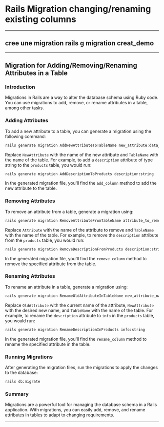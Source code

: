 # Rails Migration changing/renaming existing columns

---
cree une migration
rails g migration creat_demo
---



---

## Migration for Adding/Removing/Renaming Attributes in a Table

### Introduction

Migrations in Rails are a way to alter the database schema using Ruby code. You can use migrations to add, remove, or rename attributes in a table, among other tasks.

### Adding Attributes

To add a new attribute to a table, you can generate a migration using the following command:

```bash
rails generate migration AddNewAttributeToTableName new_attribute:data_type
```

Replace `NewAttribute` with the name of the new attribute and `TableName` with the name of the table. For example, to add a `description` attribute of type string to the `products` table, you would run:

```bash
rails generate migration AddDescriptionToProducts description:string
```

In the generated migration file, you'll find the `add_column` method to add the new attribute to the table.

### Removing Attributes

To remove an attribute from a table, generate a migration using:

```bash
rails generate migration RemoveAttributeFromTableName attribute_to_remove:data_type
```

Replace `Attribute` with the name of the attribute to remove and `TableName` with the name of the table. For example, to remove the `description` attribute from the `products` table, you would run:

```bash
rails generate migration RemoveDescriptionFromProducts description:string
```

In the generated migration file, you'll find the `remove_column` method to remove the specified attribute from the table.

### Renaming Attributes

To rename an attribute in a table, generate a migration using:

```bash
rails generate migration RenameOldAttributeInTableName new_attribute_name:data_type
```

Replace `OldAttribute` with the current name of the attribute, `NewAttribute` with the desired new name, and `TableName` with the name of the table. For example, to rename the `description` attribute to `info` in the `products` table, you would run:

```bash
rails generate migration RenameDescriptionInProducts info:string
```

In the generated migration file, you'll find the `rename_column` method to rename the specified attribute in the table.

### Running Migrations

After generating the migration files, run the migrations to apply the changes to the database:

```bash
rails db:migrate
```

### Summary

Migrations are a powerful tool for managing the database schema in a Rails application. With migrations, you can easily add, remove, and rename attributes in tables to adapt to changing requirements.

---

    